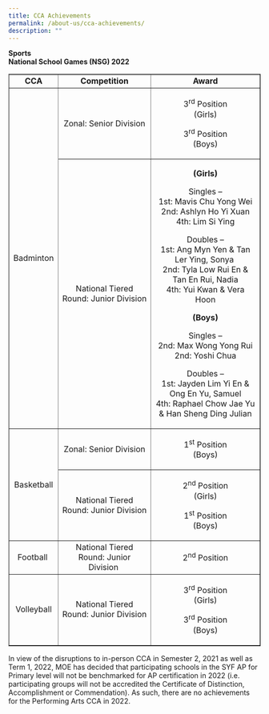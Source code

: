 ```yaml
---
title: CCA Achievements
permalink: /about-us/cca-achievements/
description: ""
---
```

<p><strong>Sports</strong><br /><strong>National School Games (NSG) 2022</strong></p>
<table border="1">
<tbody>
<tr>
<td style="text-align: center;"><strong>CCA</strong></td>
<td style="text-align: center;"><strong>Competition</strong></td>
<td style="text-align: center;"><strong>Award</strong></td>
</tr>
<tr>
<td style="text-align: center;" rowspan="2">Badminton</td>
<td style="text-align: center;">Zonal: Senior Division</td>
<td style="text-align: center;">
<p>3<sup>rd</sup>&nbsp;Position<br />(Girls)</p>
<p>3<sup>rd</sup>&nbsp;Position<br />(Boys)</p>
</td>
</tr>
<tr>
<td style="text-align: center;">National Tiered Round: Junior Division<u></u></td>
<td style="text-align: center;">
<p><strong>(Girls)</strong></p>
<p>Singles &ndash;<br />1st: Mavis Chu Yong Wei<br />2nd: Ashlyn Ho Yi Xuan<br />4th: Lim Si Ying</p>
<p>Doubles &ndash;<br />1st: Ang Myn Yen &amp; Tan Ler Ying, Sonya&nbsp;<br />2nd: Tyla Low Rui En &amp; Tan En Rui, Nadia<br />4th: Yui Kwan &amp; Vera Hoon</p>
<p><strong>(Boys)</strong></p>
<p>Singles &ndash;<br />2nd: Max Wong Yong Rui<br />2nd: Yoshi Chua</p>
<p>Doubles &ndash;<br>1st: Jayden Lim Yi En &amp; Ong En Yu, Samuel<br>4th: Raphael Chow Jae Yu &amp; Han Sheng Ding Julian</p>
</td>
</tr>
<tr>
<td style="text-align: center;" rowspan="2">Basketball</td>
<td style="text-align: center;">Zonal: Senior Division<u></u></td>
<td style="text-align: center;">
<p>1<sup>st</sup>&nbsp;Position<br />(Boys)</p>
</td>
</tr>
<tr>
<td style="text-align: center;">National Tiered Round: Junior Division<u></u></td>
<td style="text-align: center;">
<p>2<sup>nd</sup>&nbsp;Position<br />(Girls)</p>
<p>1<sup>st</sup>&nbsp;Position<br />(Boys)</p>
</td>
</tr>
<tr>
<td style="text-align: center;">Football&nbsp;</td>
<td style="text-align: center;"><u></u>National Tiered Round: Junior Division&nbsp;</td>
<td style="text-align: center;">
<p>2<sup>nd</sup>&nbsp;Position</p>
</td>
</tr>
<tr>
<td style="text-align: center;">Volleyball</td>
<td style="text-align: center;">National Tiered Round: Junior Division<u></u></td>
<td style="text-align: center;">
<p>3<sup>rd</sup>&nbsp;Position<br />(Girls)</p>
<p>3<sup>rd</sup>&nbsp;Position<br />(Boys)</p>
</td>
</tr>
</tbody>
</table>
<p>In view of the disruptions to in-person CCA in Semester 2, 2021 as well as Term 1, 2022, MOE has decided that participating schools in the SYF AP for Primary level will not be benchmarked for AP certification in 2022 (i.e. participating groups will not be accredited the Certificate of Distinction, Accomplishment or Commendation). As such, there are no achievements for the Performing Arts CCA in 2022.</p>